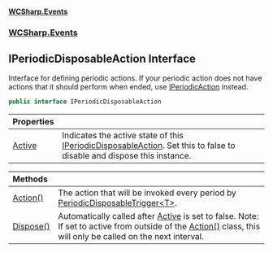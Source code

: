 #### [WCSharp\.Events](README.md 'README')
### [WCSharp\.Events](WCSharp.Events.md 'WCSharp\.Events')

## IPeriodicDisposableAction Interface

Interface for defining periodic actions\. If your periodic action does not have actions that it should perform when ended, use [IPeriodicAction](WCSharp.Events.IPeriodicAction.md 'WCSharp\.Events\.IPeriodicAction') instead\.

```csharp
public interface IPeriodicDisposableAction
```

| Properties | |
| :--- | :--- |
| [Active](WCSharp.Events.IPeriodicDisposableAction.Active.md 'WCSharp\.Events\.IPeriodicDisposableAction\.Active') | Indicates the active state of this [IPeriodicDisposableAction](WCSharp.Events.IPeriodicDisposableAction.md 'WCSharp\.Events\.IPeriodicDisposableAction')\. Set this to false to disable and dispose this instance\. |

| Methods | |
| :--- | :--- |
| [Action\(\)](WCSharp.Events.IPeriodicDisposableAction.Action().md 'WCSharp\.Events\.IPeriodicDisposableAction\.Action\(\)') | The action that will be invoked every period by [PeriodicDisposableTrigger&lt;T&gt;](WCSharp.Events.PeriodicDisposableTrigger_T_.md 'WCSharp\.Events\.PeriodicDisposableTrigger\<T\>')\. |
| [Dispose\(\)](WCSharp.Events.IPeriodicDisposableAction.Dispose().md 'WCSharp\.Events\.IPeriodicDisposableAction\.Dispose\(\)') | Automatically called after [Active](WCSharp.Events.IPeriodicDisposableAction.Active.md 'WCSharp\.Events\.IPeriodicDisposableAction\.Active') is set to false\.   Note: If set to active from outside of the [Action\(\)](WCSharp.Events.IPeriodicDisposableAction.Action().md 'WCSharp\.Events\.IPeriodicDisposableAction\.Action\(\)') class, this will only be called on the next interval. |
